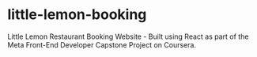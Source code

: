 # little-lemon-booking
Little Lemon Restaurant Booking Website - Built using React as part of the Meta Front-End Developer Capstone Project on Coursera.
